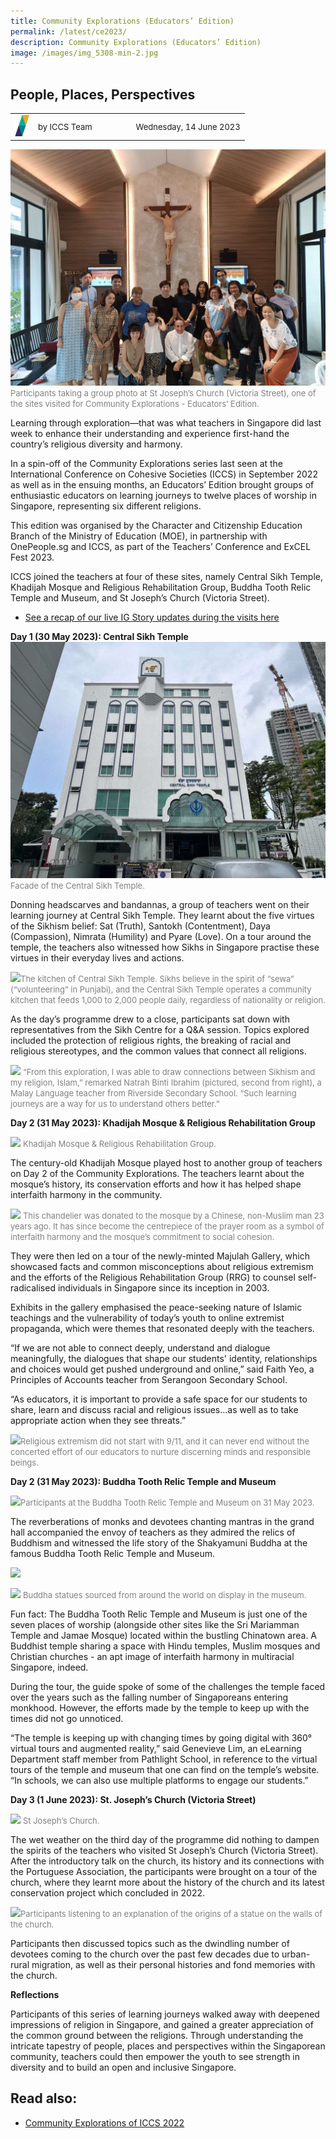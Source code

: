 ```yaml
---
title: Community Explorations (Educators’ Edition)
permalink: /latest/ce2023/
description: Community Explorations (Educators’ Edition)
image: /images/img_5308-min-2.jpg
---
```

## People, Places, Perspectives

<table>
 <tbody><tr>
	 <td><img src="/images/ICCS-parallelogram_narrow.png" style="width:23px"></td>
	 <td><font size="-1">by ICCS Team</font></td>
	 <td></td>
	 <td></td>
	 <td></td>
	 <td></td>
	 <td><font size="-1">Wednesday, 14 June 2023</font></td>
	</tr>
	<tr></tr>
</tbody></table>

![](/images/img20230601114945.jpg)
<font color="grey"><font size="-1">Participants taking a group photo at St Joseph’s Church (Victoria Street), one of the sites visited for Community Explorations - Educators’ Edition.</font></font>

Learning through exploration—that was what teachers in Singapore did last week to enhance their understanding and experience first-hand the country’s religious diversity and harmony.

In a spin-off of the Community Explorations series last seen at the International Conference on Cohesive Societies (ICCS) in September 2022 as well as in the ensuing months, an Educators’ Edition brought groups of enthusiastic educators on learning journeys to twelve places of worship in Singapore, representing six different religions.

This edition was organised by the Character and Citizenship Education Branch of the Ministry of Education (MOE), in partnership with OnePeople.sg and ICCS, as part of the Teachers’ Conference and ExCEL Fest 2023.

ICCS joined the teachers at four of these sites, namely Central Sikh Temple, Khadijah Mosque and Religious Rehabilitation Group, Buddha Tooth Relic Temple and Museum, and St Joseph’s Church (Victoria Street).

* <a href="https://www.instagram.com/s/aGlnaGxpZ2h0OjE3ODY4MTIyMDk5OTI1NDk0?story\_media\_id=3113929842198450272\_12175069916&amp;igshid=MzRlODBiNWFlZA==" target="_blank">See a recap of our live IG Story updates during the visits here</a>

**Day 1 (30 May 2023): Central Sikh Temple**
![](/images/microsoftteams-image.png)
<font color="grey"><font size="-1">Facade of the Central Sikh Temple.</font></font>

Donning headscarves and bandannas, a group of teachers went on their learning journey at Central Sikh Temple. They learnt about the five virtues of the Sikhism belief: Sat (Truth), Santokh (Contentment), Daya (Compassion), Nimrata (Humility) and Pyare (Love). On a tour around the temple, the teachers also witnessed how Sikhs in Singapore practise these virtues in their everyday lives and actions.

![](https://lh6.googleusercontent.com/nyue7ziZSuYx-v6FDBR2OErxWNXS1kdTAYWrbxnf8V-EENn4vsjAbH9WfkPV0Rr2QjKJyD0v3l8CJXyRflwmeDWrW_UFGBpqE5EpCOGEYLhofbwxdgUmeVM2y-jrqh_vUxib-aQn52Kk2Xrf2bWPW9U)<font color="grey"><font size="-1">The kitchen of Central Sikh Temple. Sikhs believe in the spirit of “sewa” (“volunteering” in Punjabi), and the Central Sikh Temple operates a community kitchen that feeds 1,000 to 2,000 people daily, regardless of nationality or religion.</font></font>

As the day’s programme drew to a close, participants sat down with representatives from the Sikh Centre for a Q&amp;A session. Topics explored included the protection of religious rights, the breaking of racial and religious stereotypes, and the common values that connect all religions.

![](https://lh6.googleusercontent.com/r1O9t-anOll_YS_VEAgBCZhhrAPQehraEXFLNk6SkMt0SdvXUZP021QQeqYodDR6Nj0Ubdbc6w0qv-uQuxOE_wQwOW9Z2cANYN4L6lCMvqBwXFCYwHqDEJzrQIE-hb8RP_SjIFRiIc6njtJKzEEfafw) <font color="grey"><font size="-1">“From this exploration, I was able to draw connections between Sikhism and my religion, Islam,” remarked Natrah Binti Ibrahim (pictured, second from right), a Malay Language teacher from Riverside Secondary School. “Such learning journeys are a way for us to understand others better.”</font></font>

**Day 2 (31 May 2023): Khadijah Mosque &amp; Religious Rehabilitation Group**

![](https://lh5.googleusercontent.com/leqAwqZolgAQNgU9-8aguFIHBx63nRerSFW74ZicBmDb2WoIn1s8Aorbhz6C_48DQDKlbzn9aoI2SJxiU_rqEhUL-07wki17mRBPQ8_WVBTphnlWUkqW4JFIINDtk7DsRjP-97B9IX85WJzjk_Zskfo)
<font color="grey"><font size="-1">Khadijah Mosque &amp; Religious Rehabilitation Group.</font></font>

The century-old Khadijah Mosque played host to another group of teachers on Day 2 of the Community Explorations. The teachers learnt about the mosque’s history, its conservation efforts and how it has helped shape interfaith harmony in the community.

![](https://lh5.googleusercontent.com/Fm3TRW7iM0Qn1phs8qAI4zhVUIFqCGRGWYzLSLKfdxV9Z9kUejLuX0QQPINMWyPIGguEBlNCsK9sjrjEqYH1708ei1OHk4LM3AooUDx2QQ2r_NrsQ3DrR0qpu2GirEh2qAELOcDrn9k8e6EcTjpJrwI) <font color="grey"><font size="-1">This chandelier was donated to the mosque by a Chinese, non-Muslim man 23 years ago. It has since become the centrepiece of the prayer room as a symbol of interfaith harmony and the mosque’s commitment to social cohesion.</font></font>

They were then led on a tour of the newly-minted Majulah Gallery, which showcased facts and common misconceptions about religious extremism and the efforts of the Religious Rehabilitation Group (RRG) to counsel self-radicalised individuals in Singapore since its inception in 2003.

Exhibits in the gallery emphasised the peace-seeking nature of Islamic teachings and the vulnerability of today’s youth to online extremist propaganda, which were themes that resonated deeply with the teachers.

“If we are not able to connect deeply, understand and dialogue meaningfully, the dialogues that shape our students' identity, relationships and choices would get pushed underground and online,” said Faith Yeo, a Principles of Accounts teacher from Serangoon Secondary School.

“As educators, it is important to provide a safe space for our students to share, learn and discuss racial and religious issues…as well as to take appropriate action when they see threats.”

![](https://lh4.googleusercontent.com/NsziXLvpXspTk4kjW782B6f5le9xjJzCCCKFy98UKoXxgfRU6MClVm8HHHqA0-AeRaNaS5Vd-dc4QK7HEapGwtuMHbbRyAR6HMdzwZVqdekVXiSpg7U0lQ362IWedbDwm9E9yeeONFJs9yINKeT4E0s)<font color="grey"><font size="-1">Religious extremism did not start with 9/11, and it can never end without the concerted effort of our educators to nurture discerning minds and responsible beings.</font></font>

**Day 2 (31 May 2023): Buddha Tooth Relic Temple and Museum**

![](https://lh4.googleusercontent.com/p2liwBKB8opjBd4rumA_fx_xy7K_b9QsL4Y-9GFyKwrAyvIVaDd1wg7_J6gBWofm2KJH15TbwjFRF7MCXTAMYXwq7VhvLHRCJ-WFZbWCSKIgOqzzb1KYSVz6BeabmGSdJMJ7ZItItlL38dp7qIYIQoA)<font color="grey"><font size="-1">Participants at the Buddha Tooth Relic Temple and Museum on 31 May 2023.</font></font>

The reverberations of monks and devotees chanting mantras in the grand hall accompanied the envoy of teachers as they admired the relics of Buddhism and witnessed the life story of the Shakyamuni Buddha at the famous Buddha Tooth Relic Temple and Museum.

![](https://lh5.googleusercontent.com/ZL3fUL8KvlHn2B2bzLWfTdgeF44G9shsi1ZFm4trQMOnTMo11ZkGilmfTrTiSF9rUWruatftB-fj1AmBzegbMJENJDAg6audhVF62amd8FR7X5Q9qfko-avvuWpoTH1fwVrcZhDH7TMZ3i0ZYTmiKpc)

![](https://lh4.googleusercontent.com/Zr1ZB3OCzc5TKZLoxY26F44v3G-jS01odMxdx-PA1qrj2kMNCxE8_x0TYLZsz8xI-cbat4kBeVs1qLzd78H9UwsXJv0yar5wHoXcflJjmZSIw-d0JtrHGSmCK-kZEBoUJ0t9tuq313idAscHe1yrbks)
<font color="grey"><font size="-1">Buddha statues sourced from around the world on display in the museum.</font></font>

Fun fact: The Buddha Tooth Relic Temple and Museum is just one of the seven places of worship (alongside other sites like the Sri Mariamman Temple and Jamae Mosque) located within the bustling Chinatown area. A Buddhist temple sharing a space with Hindu temples, Muslim mosques and Christian churches - an apt image of interfaith harmony in multiracial Singapore, indeed.

During the tour, the guide spoke of some of the challenges the temple faced over the years such as the falling number of Singaporeans entering monkhood. However, the efforts made by the temple to keep up with the times did not go unnoticed.

“The temple is keeping up with changing times by going digital with 360° virtual tours and augmented reality,” said Genevieve Lim, an eLearning Department staff member from Pathlight School, in reference to the virtual tours of the temple and museum that one can find on the temple’s website. “In schools, we can also use multiple platforms to engage our students.”

**Day 3 (1 June 2023): St. Joseph’s Church (Victoria Street)**

![](https://lh3.googleusercontent.com/g0BZbGI-Z-8tyR5Pcz_3-u70OpP5jWSXgdwRH6LE0XS4y7ukDoxSTIeXbjmeM99q6AYgbimeds0xearyjzILln1tNSXaQt15-Ompf9UNzMnrL0LAEe3pYiiEJ5-R6u1ioYuE5CKVRsHgyITsIDy48ag) <font color="grey"><font size="-1">St Joseph’s Church.</font></font>

The wet weather on the third day of the programme did nothing to dampen the spirits of the teachers who visited St Joseph’s Church (Victoria Street). After the introductory talk on the church, its history and its connections with the Portuguese Association, the participants were brought on a tour of the church, where they learnt more about the history of the church and its latest conservation project which concluded in 2022.

![](https://lh4.googleusercontent.com/QXVnP4WH-NEKVvnJUrW5nqhF7rco9QZwW_7xkuw-7WqJcyqN1AHMZ5N1aUbbHaVVspALhQllVKcOwIzK3AZ_KnbLkI5P4lv9lbS_1AELVoxo6daGrBmBqAkSDUhpkuJYLqUGb5g5gm4PTW86s6JGHWE)<font color="grey"><font size="-1">Participants listening to an explanation of the origins of a statue on the walls of the church.</font></font>

Participants then discussed topics such as the dwindling number of devotees coming to the church over the past few decades due to urban-rural migration, as well as their personal histories and fond memories with the church.

**Reflections**

Participants of this series of learning journeys walked away with deepened impressions of religion in Singapore, and gained a greater appreciation of the common ground between the religions. Through understanding the intricate tapestry of people, places and perspectives within the Singaporean community, teachers could then empower the youth to see strength in diversity and to build an open and inclusive Singapore.

## Read also:
* [Community Explorations of ICCS 2022](/latest/experiencing-the-diversity-of-singapore/)